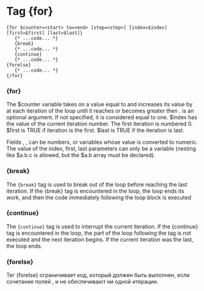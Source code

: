Tag {for}
=========

```smarty
{for $counter=<start> to=<end> [step=<step>] [index=$index] [first=$first] [last=$last]}
   {* ...code... *}
   {break}
   {* ...code... *}
   {continue}
   {* ...code... *}
{forelse}
   {* ...code... *}
{/for}
```

### {for}
   
The $counter variable takes on a value equal to <start> and increases its value by <step> at each iteration of the loop until it reaches or becomes greater then <end>. <step> is an optional argument. If not specified, it is considered equal to one. $index has the value of the current iteration number. The first iteration is numbered 0. 
$first is TRUE if iteration is the first. 
$last is TRUE if the iteration is last.

Fields <start>, <end>, <step> can be numbers, or variables whose value is converted to numeric. The value of the index, first, last parameters can only be a variable (nesting like $a.b.c is allowed, but the $a.b array must be declared).

### {break}

The `{break}` tag is used to break out of the loop before reaching the last iteration. If the {break} tag is encountered in the loop, the loop ends its work, and then the code immediately following the loop block is executed


### {continue}

The `{continue}` tag is used to interrupt the current iteration. If the {continue} tag is encountered in the loop, the part of the loop following the tag is not executed and the next iteration begins. If the current iteration was the last, the loop ends.


### {forelse}

Тег {forelse} ограничивает код, который должен быть выполнен, если сочетание полей , и не обеспечивают ни одной итерации.

